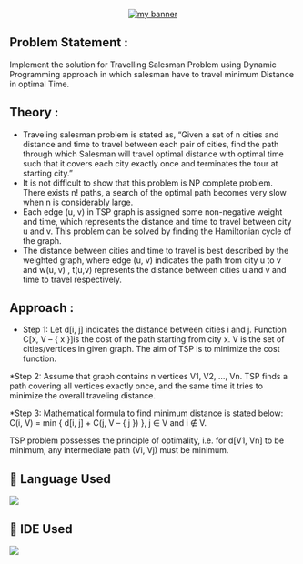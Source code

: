 <p align="center">
  <a href="https://www.yushi.dev/" target="_blank" rel="noreferrer"><img src="https://user-images.githubusercontent.com/103045206/194352037-cde3c1f3-4fe3-48c6-910b-685f0019f5c0.jpg" alt="my banner"></a>
</p>

## Problem Statement :
Implement the solution for Travelling Salesman Problem using Dynamic Programming approach in which salesman have to travel minimum Distance in optimal Time.

## Theory :
* Traveling salesman problem is stated as, “Given a set of n cities and distance and time to travel between each pair of cities, find the path through which Salesman will travel optimal distance with optimal time such that it covers each city exactly once and terminates the tour at starting city.”
* It is not difficult to show that this problem is NP complete problem. There exists n! paths, a search of the optimal path becomes very slow when n is considerably large.
* Each edge (u, v) in TSP graph is assigned some non-negative weight and time, which represents the distance and time to travel between city u and v. This problem can be solved by finding the Hamiltonian cycle of the graph.
* The distance between cities and time to travel is best described by the weighted graph, where edge (u, v) indicates the path from city u to v and w(u, v) , t(u,v) represents the distance between cities u and v and time to travel respectively.

## Approach :
* Step 1:
Let d[i, j] indicates the distance between cities i and j. Function C[x, V – { x }]is the cost of the path starting from city x. V is the set of cities/vertices in given graph. The aim of TSP is to minimize the cost function. 

*Step 2:
Assume that graph contains n vertices V1, V2, ..., Vn. TSP finds a path covering all vertices exactly once, and the same time it tries to minimize the overall traveling distance.

*Step 3:
Mathematical formula to find minimum distance is stated below:
C(i, V) = min { d[i, j] + C(j, V – { j }) }, j ∈ V and i ∉ V.

TSP problem possesses the principle of optimality, i.e. for d[V1, Vn] to be minimum, any intermediate path (Vi, Vj) must be minimum.



## 💼 Language Used
 
![](https://img.shields.io/badge/Java-informational?style=flat&logo=react&color=61DAFB)

## 💼 IDE Used

![](https://img.shields.io/badge/IDE-Eclipse-informational?style=flat&logo=react&color=61DAFB)

